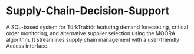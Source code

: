 # Supply-Chain-Decision-Support
A SQL-based system for TürkTraktör featuring demand forecasting, critical order monitoring, and alternative supplier selection using the MOORA algorithm. It streamlines supply chain management with a user-friendly Access interface.
